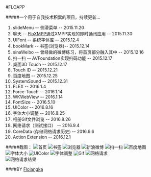 #FLOAPP

#####一个用于自我技术积累的项目，持续更新...

1. slideMenu -- 侧滑菜单 -- 2015.11.20
2. 聊天 -- [FloXMPP](https://github.com/flolangka/FLOXMPP)通过XMPP实现的即时通讯应用 -- 2015.11.30
3. UIFont -- 系统字体库 -- 2015.12.4
4. bookMark -- 书签(浏览器)-- 2015.12.14
5. sinaWeibo -- 曾经做的微博练习，将首页部分融入其中 -- 2015.12.16
6. 扫一扫 -- AVFoundation实现扫码功能 -- 2015.12.17
7. 桌面3D Touch -- 2015.12.17
8. Touch ID -- 2015.12.21
9. 百度地图 -- 2015.12.25
10. SystemSound -- 2015.12.31
11. FLEX -- 2016.1.4
12. Force-Touch -- 2016.1.14
13. WKWebView -- 2016.1.14
14. FontSize -- 2016.5.10
15. UIColor  --  2016.8.16
16. 字体大小调整  --  2016.8.25
17. 相册Gif文件浏览  --  2016.8.26
18. 网络请求（测试接口） --  2016.9.4
19. CoreData (存储网络请求历史)  --  2016.9.6
20. Action Extension  --  2016.12.1

#####截图：
![首页](ScreenShots/IMG_1022.PNG)
![书签](ScreenShots/IMG_1023.PNG)	
![浏览器](ScreenShots/IMG_1025.PNG)
![新浪微博](ScreenShots/IMG_1037.PNG)
![扫一扫](ScreenShots/IMG_1027.PNG)
![百度地图](ScreenShots/IMG_1030.PNG)
![字体大小](ScreenShots/IMG_1033.PNG)
![UIColor](ScreenShots/IMG_1034.PNG)
![字体调整](ScreenShots/IMG_1035.PNG)
![Gif](ScreenShots/IMG_1036.PNG)
![网络请求](ScreenShots/IMG_1038.PNG)	
![网络请求结果](ScreenShots/IMG_1039.PNG)








####BY [Flolangka](http://flolangka.com)
